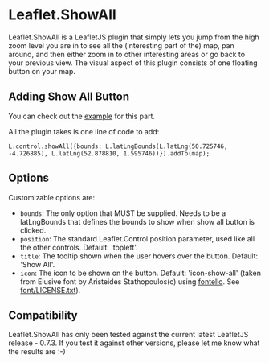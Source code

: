 # Leaflet.ShowAll

Leaflet.ShowAll is a LeafletJS plugin that simply lets you jump from the high zoom level you are in to see all the (interesting part of the) map, pan around, and then either zoom in to other interesting areas or go back to your previous view.
The visual aspect of this plugin consists of one floating button on your map.

## Adding Show All Button
You can check out the [example](http://florpor.github.io/Leaflet.ShowAll/examples/) for this part.

All the plugin takes is one line of code to add:
    
    L.control.showAll({bounds: L.latLngBounds(L.latLng(50.725746, -4.726885), L.latLng(52.878810, 1.595746))}).addTo(map);

## Options
Customizable options are:

+ `bounds`: The only option that MUST be supplied. Needs to be a latLngBounds that defines the bounds to show when show all button is clicked.
+ `position`: The standard Leaflet.Control position parameter, used like all the other controls. Default: 'topleft'.
+ `title`: The tooltip shown when the user hovers over the button. Default: 'Show All'.
+ `icon`: The icon to be shown on the button. Default: 'icon-show-all' (taken from Elusive font by Aristeides Stathopoulos(c) using [fontello](http://fontello.com). See [font/LICENSE.txt](font/LICENSE.txt)).

## Compatibility
Leaflet.ShowAll has only been tested against the current latest LeafletJS release - 0.7.3. If you test it against other versions, please let me know what the results are :-)
